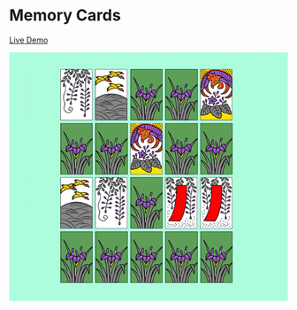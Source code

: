 # Memory Cards

[Live Demo](https://sandb0x4477.github.io/Memory-CardsJS)

![Memory Cards](preview/screenshot.png)

